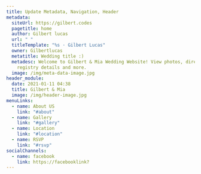 ```yaml
---
title: Update Metadata, Navigation, Header
metadata:
  siteUrl: https://gilbert.codes
  pagetitle: home
  author: Gilbert lucas
  url: " "
  titleTemplate: "%s · Gilbert Lucas"
  owner: Gilbertlucas
  metatitle: Wedding title :)
  metadesc: Welcome to Gilbert & Mia Wedding Website! View photos, directions,
    registry details and more.
  image: /img/meta-data-image.jpg
header_module:
  date: 2021-01-11 04:38
  title: Gilbert & Mia
  image: /img/header-image.jpg
menuLinks:
  - name: About US
    link: "#about"
  - name: Gallery
    link: "#gallery"
  - name: Location
    link: "#location"
  - name: RSVP
    link: "#rsvp"
socialChannels:
  - name: facebook
    link: https://facebooklink?
---
```

